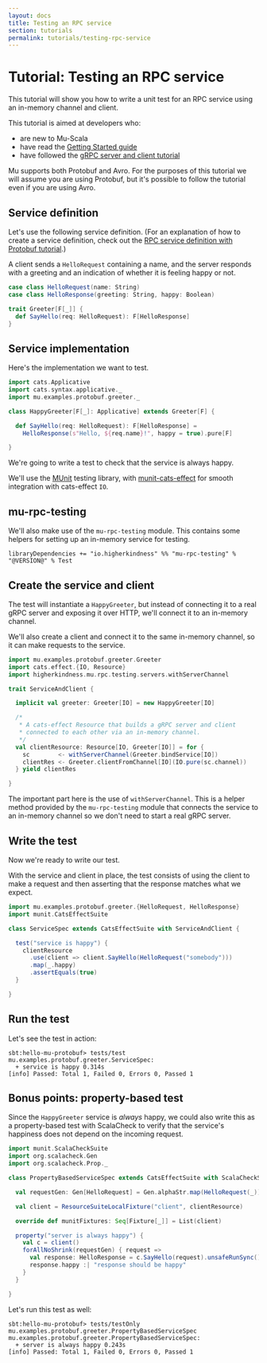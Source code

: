```yaml
---
layout: docs
title: Testing an RPC service
section: tutorials
permalink: tutorials/testing-rpc-service
---
```


# Tutorial: Testing an RPC service

This tutorial will show you how to write a unit test for an RPC service using an
in-memory channel and client.

This tutorial is aimed at developers who:

* are new to Mu-Scala
* have read the [Getting Started guide](../getting-started)
* have followed the [gRPC server and client tutorial](grpc-server-client)

Mu supports both Protobuf and Avro. For the purposes of this tutorial we will
assume you are using Protobuf, but it's possible to follow the tutorial even if
you are using Avro.

## Service definition

Let's use the following service definition. (For an explanation of how to create
a service definition, check out the [RPC service definition with Protobuf
tutorial](service-definition/protobuf).)

A client sends a `HelloRequest` containing a name, and the server responds with
a greeting and an indication of whether it is feeling happy or not.

```scala
case class HelloRequest(name: String)
case class HelloResponse(greeting: String, happy: Boolean)

trait Greeter[F[_]] {
  def SayHello(req: HelloRequest): F[HelloResponse]
}
```

## Service implementation

Here's the implementation we want to test.

```scala mdoc:silent
import cats.Applicative
import cats.syntax.applicative._
import mu.examples.protobuf.greeter._

class HappyGreeter[F[_]: Applicative] extends Greeter[F] {

  def SayHello(req: HelloRequest): F[HelloResponse] =
    HelloResponse(s"Hello, ${req.name}!", happy = true).pure[F]

}
```

We're going to write a test to check that the service is always happy.

We'll use the [MUnit] testing library, with [munit-cats-effect] for smooth
integration with cats-effect `IO`.

## mu-rpc-testing

We'll also make use of the `mu-rpc-testing` module. This contains some helpers
for setting up an in-memory service for testing.

```
libraryDependencies += "io.higherkindness" %% "mu-rpc-testing" % "@VERSION@" % Test
```

## Create the service and client

The test will instantiate a `HappyGreeter`, but instead of connecting it to a
real gRPC server and exposing it over HTTP, we'll connect it to an in-memory
channel.

We'll also create a client and connect it to the same in-memory channel, so it
can make requests to the service.

```scala mdoc:silent
import mu.examples.protobuf.greeter.Greeter
import cats.effect.{IO, Resource}
import higherkindness.mu.rpc.testing.servers.withServerChannel

trait ServiceAndClient {

  implicit val greeter: Greeter[IO] = new HappyGreeter[IO]

  /*
   * A cats-effect Resource that builds a gRPC server and client
   * connected to each other via an in-memory channel.
   */
  val clientResource: Resource[IO, Greeter[IO]] = for {
    sc        <- withServerChannel(Greeter.bindService[IO])
    clientRes <- Greeter.clientFromChannel[IO](IO.pure(sc.channel))
  } yield clientRes

}
```

The important part here is the use of `withServerChannel`. This is a helper method
provided by the `mu-rpc-testing` module that connects the service to an
in-memory channel so we don't need to start a real gRPC server.

## Write the test

Now we're ready to write our test.

With the service and client in place, the test consists of using the client to
make a request and then asserting that the response matches what we expect.

```scala mdoc:silent
import mu.examples.protobuf.greeter.{HelloRequest, HelloResponse}
import munit.CatsEffectSuite

class ServiceSpec extends CatsEffectSuite with ServiceAndClient {

  test("service is happy") {
    clientResource
      .use(client => client.SayHello(HelloRequest("somebody")))
      .map(_.happy)
      .assertEquals(true)
  }

}
```

## Run the test

Let's see the test in action:

```
sbt:hello-mu-protobuf> tests/test
mu.examples.protobuf.greeter.ServiceSpec:
  + service is happy 0.314s
[info] Passed: Total 1, Failed 0, Errors 0, Passed 1
```

## Bonus points: property-based test

Since the `HappyGreeter` service is *always* happy, we could also write this as
a property-based test with ScalaCheck to verify that the service's happiness
does not depend on the incoming request.

```scala mdoc:silent
import munit.ScalaCheckSuite
import org.scalacheck.Gen
import org.scalacheck.Prop._

class PropertyBasedServiceSpec extends CatsEffectSuite with ScalaCheckSuite with ServiceAndClient {

  val requestGen: Gen[HelloRequest] = Gen.alphaStr.map(HelloRequest(_))

  val client = ResourceSuiteLocalFixture("client", clientResource)

  override def munitFixtures: Seq[Fixture[_]] = List(client)

  property("server is always happy") {
    val c = client()
    forAllNoShrink(requestGen) { request =>
      val response: HelloResponse = c.SayHello(request).unsafeRunSync()
      response.happy :| "response should be happy"
    }
  }

}
```

Let's run this test as well:

```
sbt:hello-mu-protobuf> tests/testOnly mu.examples.protobuf.greeter.PropertyBasedServiceSpec
mu.examples.protobuf.greeter.PropertyBasedServiceSpec:
  + server is always happy 0.243s
[info] Passed: Total 1, Failed 0, Errors 0, Passed 1
```

[MUnit]: https://scalameta.org/munit/
[munit-cats-effect]: https://github.com/typelevel/munit-cats-effect
